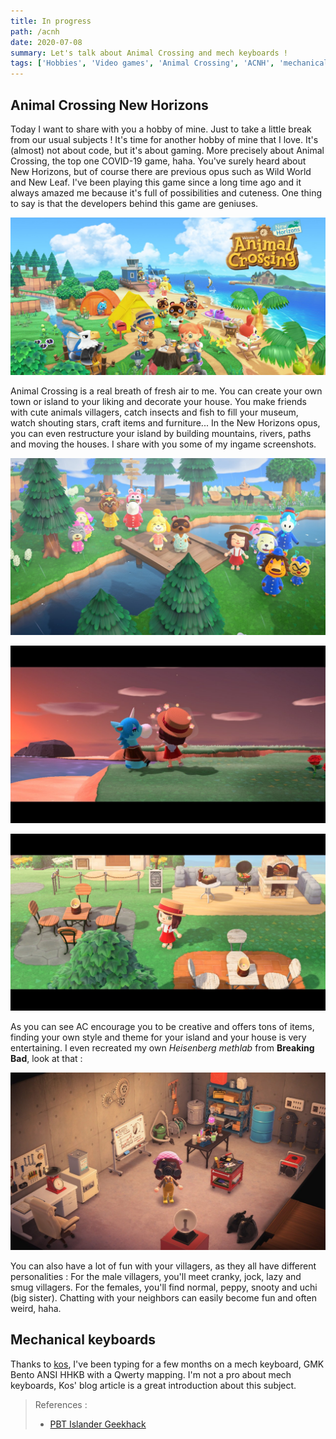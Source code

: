 ```yaml
---
title: In progress
path: /acnh
date: 2020-07-08
summary: Let's talk about Animal Crossing and mech keyboards !
tags: ['Hobbies', 'Video games', 'Animal Crossing', 'ACNH', 'mechanical keyboards']
---
```


## Animal Crossing New Horizons

Today I want to share with you a hobby of mine. Just to take a little break from our usual subjects !
It's time for another hobby of mine that I love. It's (almost) not about code, but it's about gaming. More precisely about Animal Crossing, the top one COVID-19 game, haha. You've surely heard about New Horizons, but of course there are previous opus such as Wild World and New Leaf. I've been playing this game since a long time ago and it always amazed me because it's full of possibilities and cuteness. One thing to say is that the developers behind this game are geniuses.

![Animal Crossing](./images/06_1_sap.jpg)

Animal Crossing is a real breath of fresh air to me. You can create your own town or island to your liking and decorate your house. You make friends with cute animals villagers, catch insects and fish to fill your museum, watch shouting stars, craft items and furniture... In the New Horizons opus, you can even restructure your island by building mountains, rivers, paths and moving the houses. I share with you some of my ingame screenshots.

![celebration](./images/06_2_sap.jpg)

![](./images/06_3_sap.jpg)

![](./images/06_4_sap.jpg)

As you can see AC encourage you to be creative and offers tons of items, finding your own style and theme for your island and your house is very entertaining. I even recreated my own *Heisenberg methlab* from **Breaking Bad**, look at that :

![](./images/06_6_sap.jpg)

You can also have a lot of fun with your villagers, as they all have different personalities : For the male villagers, you'll meet cranky, jock, lazy and smug villagers. For the females, you'll find normal, peppy, snooty and uchi (big sister). Chatting with your neighbors can easily become fun and often weird, haha.


## Mechanical keyboards

Thanks to [kos](https://kissu.io), I've been typing for a few months on a mech keyboard, GMK Bento ANSI HHKB with a Qwerty mapping. I'm not a pro about mech keyboards, Kos' blog article is a great introduction about this subject. 

>References :
> - [PBT Islander Geekhack](https://geekhack.org/index.php?topic=105735.0)
